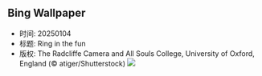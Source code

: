 ## Bing Wallpaper
- 时间: 20250104
- 标题: Ring in the fun
- 版权: The Radcliffe Camera and All Souls College, University of Oxford, England (© atiger/Shutterstock)
![](https://cn.bing.com/th?id=OHR.TolkienOxford_EN-US6755564963_UHD.jpg&rf=LaDigue_UHD.jpg&pid=hp&w=3840&h=2160&rs=1&c=4)
